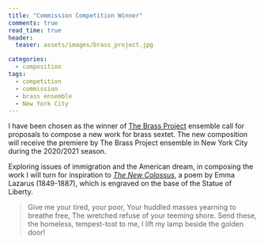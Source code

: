 ```yaml
---
title: "Commission Competition Winner"
comments: true
read_time: true
header:
  teaser: assets/images/brass_project.jpg

categories:
  - composition
tags:
  - competition
  - commission
  - brass ensemble
  - New York City
---
```


I have been chosen as the winner of [The Brass Project][brass_project] ensemble call for proposals to compose a new work for brass sextet. The new composition will receive the premiere by The Brass Project ensemble in New York City during the 2020/2021 season.

Exploring issues of immigration and the American dream, in composing the work I will turn for inspiration to [_The New Colossus_][new_colossus], a poem by Emma Lazarus (1849-1887), which is engraved on the base of the Statue of Liberty. 

> Give me your tired, your poor,
Your huddled masses yearning to breathe free,
The wretched refuse of your teeming shore.
Send these, the homeless, tempest-tost to me,
I lift my lamp beside the golden door!

[brass_project]: https://www.thebrassproject.com/

[new_colossus]: https://www.nps.gov/stli/learn/historyculture/colossus.htm
